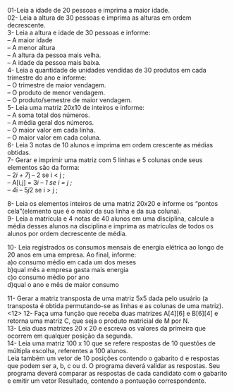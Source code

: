 01-Leia a idade de 20 pessoas e imprima a maior
idade.<br>
02- Leia a altura de 30 pessoas e imprima as
alturas em ordem decrescente.<br>
3- Leia a altura e idade de 30 pessoas e informe:<br>
– A maior idade<br>
– A menor altura<br>
– A altura da pessoa mais velha.<br>
– A idade da pessoa mais baixa.<br>
4- Leia a quantidade de unidades vendidas de 30
produtos em cada trimestre do ano e informe:<br>
– O trimestre de maior vendagem.<br>
– O produto de menor vendagem.<br>
– O produto/semestre de maior vendagem.<br>
5- Leia uma matriz 20x10 de inteiros e informe:<br>
– A soma total dos números.<br>
– A média geral dos números.<br>
– O maior valor em cada linha.<br>
– O maior valor em cada coluna.<br>
6- Leia 3 notas de 10 alunos e imprima em ordem
crescente as médias obtidas.<br>
7- Gerar e imprimir uma matriz com 5 linhas e 5
colunas onde seus elementos são da forma:<br>
– 2*i + 7*j – 2 se i < j ;<br>
– A[i,j] = 3*i – 1 se i = j ;<br>
– 4*i – 5*j*2 se i > j ; <br>

8- Leia os elementos inteiros de uma matriz
20x20 e informe os “pontos cela”(elemento
que é o maior da sua linha e da sua coluna).<br>
9- Leia a matrícula e 4 notas de 40 alunos em
uma disciplina, calcule a média desses alunos
na disciplina e imprima as matrículas de todos
os alunos por ordem decrescente de média.<br>

10- Leia registrados os consumos mensais de
energia elétrica ao longo de 20 anos em uma
empresa. Ao final, informe:<br>
a)o consumo médio em cada um dos meses<br>
b)qual mês a empresa gasta mais energia<br>
c)o consumo médio por ano<br>
d)qual o ano e mês de maior consumo<br>

11- Gerar a matriz transposta de uma matriz 5x5 dada
pelo usuário (a transposta é obtida permutando-se
as linhas e as colunas de uma matriz).<12>
12- Faça uma função que receba duas matrizes A[4][6] e
B[6][4] e retorna uma matriz C, que seja o produto
matricial de M por N.<br>
13- Leia duas matrizes 20 x 20 e escreva os valores da
primeira que ocorrem em qualquer posição da
segunda.<br>
14- Leia uma matriz 100 x 10 que se refere
respostas de 10 questões de múltipla escolha,
referentes a 100 alunos.<br> Leia também um
vetor de 10 posições contendo o gabarito d e
respostas que podem ser a, b, c ou d. O
programa deverá validar as respostas.<be> Seu
programa deverá comparar as respostas de
cada candidato com o gabarito e emitir um
vetor Resultado, contendo a pontuação
correspondente.<br>